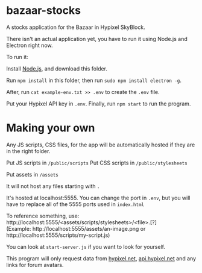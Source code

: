 # bazaar-stocks

A stocks application for the Bazaar in Hypixel SkyBlock.

There isn't an actual application yet, you have to run it using Node.js and Electron right now.

To run it:

Install [Node.js](https://nodejs.org/), and download this folder.

Run `npm install` in this folder, then run `sudo npm install electron -g`.

After, run `cat example-env.txt >> .env` to create the `.env` file.

Put your Hypixel API key in `.env`.
Finally, run `npm start` to run the program.


# Making your own

Any JS scripts, CSS files,  for the app will be automatically hosted if they are in the right folder.

Put JS scripts in `/public/scripts`
Put CSS scripts in `/public/stylesheets`

Put assets in `/assets`

It will not host any files starting with `.`

It's hosted at localhost:5555.
You can change the port in `.env`, but you will have to replace all of the 5555 ports used in `index.html`

To reference something, use:
http://localhost:5555/<assets/scripts/stylesheets>/\<file\>.\[?\]  
(Example: http://localhost:5555/assets/an-image.png or http://localhost:5555/scripts/my-script.js)

You can look at `start-server.js` if you want to look for yourself.

This program will only request data from [hypixel.net](https://hypixel.net), [api.hypixel.net](https://hypixel.net) and any links for forum avatars.
